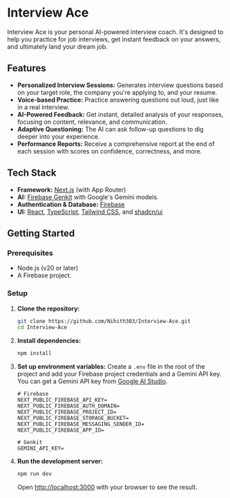 # Interview Ace

Interview Ace is your personal AI-powered interview coach. It's designed to help you practice for job interviews, get instant feedback on your answers, and ultimately land your dream job.

## Features

-   **Personalized Interview Sessions:** Generates interview questions based on your target role, the company you're applying to, and your resume.
-   **Voice-based Practice:** Practice answering questions out loud, just like in a real interview.
-   **AI-Powered Feedback:** Get instant, detailed analysis of your responses, focusing on content, relevance, and communication.
-   **Adaptive Questioning:** The AI can ask follow-up questions to dig deeper into your experience.
-   **Performance Reports:** Receive a comprehensive report at the end of each session with scores on confidence, correctness, and more.

## Tech Stack

-   **Framework:** [Next.js](https://nextjs.org/) (with App Router)
-   **AI:** [Firebase Genkit](https://firebase.google.com/docs/genkit) with Google's Gemini models.
-   **Authentication & Database:** [Firebase](https://firebase.google.com/)
-   **UI:** [React](https://reactjs.org/), [TypeScript](https://www.typescriptlang.org/), [Tailwind CSS](https://tailwindcss.com/), and [shadcn/ui](https://ui.shadcn.com/)

## Getting Started

### Prerequisites

-   Node.js (v20 or later)
-   A Firebase project.

### Setup

1.  **Clone the repository:**
    ```bash
    git clone https://github.com/Nihith303/Interview-Ace.git
    cd Interview-Ace
    ```

2.  **Install dependencies:**
    ```bash
    npm install
    ```

3.  **Set up environment variables:**
    Create a `.env` file in the root of the project and add your Firebase project credentials and a Gemini API key. You can get a Gemini API key from [Google AI Studio](https://aistudio.google.com/app/apikey).

    ```env
    # Firebase
    NEXT_PUBLIC_FIREBASE_API_KEY=
    NEXT_PUBLIC_FIREBASE_AUTH_DOMAIN=
    NEXT_PUBLIC_FIREBASE_PROJECT_ID=
    NEXT_PUBLIC_FIREBASE_STORAGE_BUCKET=
    NEXT_PUBLIC_FIREBASE_MESSAGING_SENDER_ID=
    NEXT_PUBLIC_FIREBASE_APP_ID=

    # Genkit
    GEMINI_API_KEY=
    ```

4.  **Run the development server:**
    ```bash
    npm run dev
    ```
    Open [http://localhost:3000](http://localhost:3000) with your browser to see the result.
